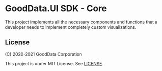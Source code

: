 # GoodData.UI SDK - Core

This project implements all the necessary components and functions that a developer needs to implement completely custom visualizations.

## License

(C) 2020-2021 GoodData Corporation

This project is under MIT License. See [LICENSE](LICENSE).
